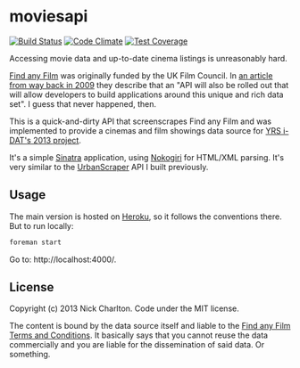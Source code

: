 # moviesapi

[![Build Status](https://secure.travis-ci.org/nickcharlton/moviesapi.png?branch=master)](http://travis-ci.org/nickcharlton/moviesapi) [![Code Climate](https://codeclimate.com/github/nickcharlton/moviesapi.png)](https://codeclimate.com/github/nickcharlton/moviesapi) [![Test Coverage](https://coveralls.io/repos/nickcharlton/moviesapi/badge.png?branch=master)](https://coveralls.io/r/nickcharlton/moviesapi)

Accessing movie data and up-to-date cinema listings is unreasonably hard.

[Find any Film][] was originally funded by the UK Film Council. In [an article from
way back in 2009][guardian] they describe that an "API will also be rolled out that
will allow developers to build applications around this unique and rich data set".
I guess that never happened, then.

This is a quick-and-dirty API that screenscrapes Find any Film and was
implemented to provide a cinemas and film showings data source for 
[YRS i-DAT's 2013 project][yrs].

It's a simple [Sinatra][] application, using [Nokogiri][] for HTML/XML parsing. It's
very similar to the [UrbanScraper][] API I built previously.

## Usage

The main version is hosted on [Heroku][], so it follows the conventions there. But
to run locally:

```bash
foreman start
```

Go to: http://localhost:4000/.

## License

Copyright (c) 2013 Nick Charlton. Code under the MIT license.

The content is bound by the data source itself and liable to the [Find any Film][]
[Terms and Conditions][]. It basically says that you cannot reuse the data
commercially and you are liable for the dissemination of said data. Or something.

[Find any Film]: http://www.findanyfilm.com
[Terms and Conditions]: http://www.findanyfilm.com/terms-and-conditions
[guardian]: http://www.theguardian.com/media/pda/2009/jan/28/digitalmedia-digitalvideo
[yrs]: https://github.com/yrsIDAT/2013
[Sinatra]: http://www.sinatrarb.com/
[Nokogiri]: http://nokogiri.org/
[UrbanScraper]: https://github.com/nickcharlton/urbanscraper
[Heroku]: http://heroku.com/

